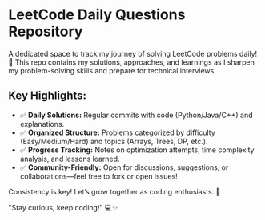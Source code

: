 # LeetCode Daily Questions Repository

A dedicated space to track my journey of solving LeetCode problems daily! 🚀 This repo contains my solutions, approaches, and learnings as I sharpen my problem-solving skills and prepare for technical interviews.

## Key Highlights:

* ✅ **Daily Solutions:** Regular commits with code (Python/Java/C++) and explanations.
* ✅ **Organized Structure:** Problems categorized by difficulty (Easy/Medium/Hard) and topics (Arrays, Trees, DP, etc.).
* ✅ **Progress Tracking:** Notes on optimization attempts, time complexity analysis, and lessons learned.
* ✅ **Community-Friendly:** Open for discussions, suggestions, or collaborations—feel free to fork or open issues!

Consistency is key! Let’s grow together as coding enthusiasts. 🌱

"Stay curious, keep coding!" 💻✨
